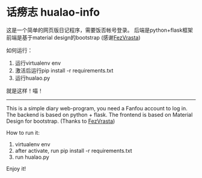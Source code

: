 话痨志 hualao-info
==========
这是一个简单的网页版日记程序，需要饭否帐号登录。
后端是python+flask框架
前端是基于material design的bootstrap (感谢[FezVrasta](http://fezvrasta.github.io/bootstrap-material-design/))

如何运行：
1. 运行virtualenv env
2. 激活后运行pip install -r requirements.txt
3. 运行hualao.py

就是这样！喵！

----------
This is a simple diary web-program, you need a Fanfou account to log in.
The backend is based on python + flask.
The frontend is based on Material Design for bootstrap. (Thanks to [FezVrasta](http://fezvrasta.github.io/bootstrap-material-design/))

How to run it:
1. virtualenv env
2. after activate, run pip install -r requirements.txt
3. run hualao.py

Enjoy it!